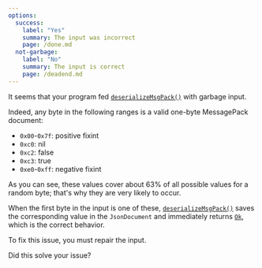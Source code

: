 ```yaml
---
options:
  success:
    label: "Yes"
    summary: The input was incorrect
    page: /done.md
  not-garbage:
    label: "No"
    summary: The input is correct
    page: /deadend.md
---
```


It seems that your program fed [`deserializeMsgPack()`](/v6/api/msgpack/deserializemsgpack/) with garbage input.

Indeed, any byte in the following ranges is a valid one-byte MessagePack document:

* `0x00`-`0x7f`: positive fixint
* `0xc0`: nil
* `0xc2`: false
* `0xc3`: true
* `0xe0`-`0xff`: negative fixint

As you can see, these values cover about 63% of all possible values for a random byte; that's why they are very likely to occur.

When the first byte in the input is one of these, [`deserializeMsgPack()`](/v6/api/msgpack/deserializemsgpack) saves the corresponding value in the `JsonDocument` and immediately returns [`Ok`](/v6/api/misc/deserializationerror/#ok), which is the correct behavior.

To fix this issue, you must repair the input.

Did this solve your issue?
